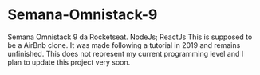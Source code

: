 # Semana-Omnistack-9
Semana Omnistack 9 da Rocketseat. NodeJs; ReactJs
This is supposed to be a AirBnb clone. It was made following a tutorial in 2019 and remains unfinished. This does not represent my current programming level and I plan to update this project very soon.
